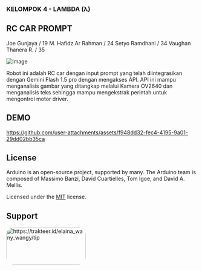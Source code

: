 ### KELOMPOK 4 - LAMBDA (λ)
## RC CAR PROMPT

Joe Gunjaya / 19
M. Hafidz Ar Rahman / 24
Setyo Ramdhani / 34
Vaughan Thanera R. / 35

![image](https://github.com/user-attachments/assets/347301cc-0a8e-4d43-85ec-8e71e21b8f2f)

Robot ini adalah RC car dengan input prompt yang telah diintegrasikan dengan Gemini Flash 1.5 pro dengan mengakses API. 
API ini mampu menganalisis gambar yang ditangkap melalui Kamera OV2640 dan menganalisis teks sehingga mampu mengekstrak perintah untuk 
mengontrol motor driver.


## DEMO
https://github.com/user-attachments/assets/f948dd32-fec4-4195-9a01-29dd02bb35ca

## License

Arduino is an open-source project, supported by many. The Arduino team is composed of Massimo Banzi, David Cuartielles, Tom Igoe, and David A. Mellis.

Licensed under the [MIT](LICENSE.txt) license.


## Support
<p><a href="https://trakteer.id/elaina_wany_wangy/tip"> <img align="left" src="https://berita.teknologi.id/uploads/article/1726158397_image.png" style="border-radius: 20px;" height="100" width="210" alt="https://trakteer.id/elaina_wany_wangy/tip" /></a></p><br><br>
